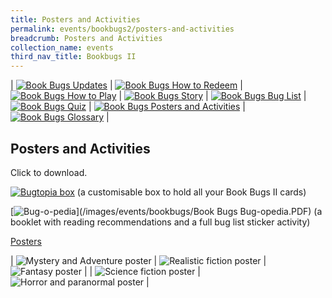 ```yaml
---
title: Posters and Activities
permalink: events/bookbugs2/posters-and-activities
breadcrumb: Posters and Activities
collection_name: events
third_nav_title: Bookbugs II
---
```


| [![Book Bugs Updates](/images/events/bookbugs/Vikus-Updates.png)](/events/bookbug2s/bookbugs-main) | [![Book Bugs How to Redeem](/images/events/bookbugs/Iyern-GX-How-to-Redeem.png)](/events/bookbugs2/how-to-redeem) | [![Book Bugs How to Play](/images/events/bookbugs/Molder-How-to-Play.png)](/events/bookbugs2/how-to-play) | [![Book Bugs Story](/images/events/bookbugs/Valeria-Story.png)](/events/bookbugs2/story)
| [![Book Bugs Bug List](/images/events/bookbugs/Nym9-Bug-List.png)](/events/bookbugs2/bug-list) | [![Book Bugs Quiz](/images/events/bookbugs/Cybug-Quiz.png)](/events/bookbugs2/quiz) | [![Book Bugs Posters and Activities](/images/events/bookbugs/Book-Bugs-II-dR-Buttons-merigold.png)](/events/bookbugs2/posters-and-activities) | [![Book Bugs Glossary](/images/events/bookbugs/Book-Bugs-II-dR-Buttons-glossary.png)](/events/bookbugs2/glossary) |

## **Posters and Activities**

Click to download.

[![Bugtopia box](/images/events/bookbugs/IMG_0834.jpg)](/images/events/bookbugs/Book-Bugs-Box-Lowres-Preview.pdf) (a customisable box to hold all your Book Bugs II cards)

[![Bug-o-pedia](/images/events/bookbugs/bugopedia-thumbnail.png)](/images/events/bookbugs/Book Bugs Bug-opedia.PDF) (a booklet with reading recommendations and a full bug list sticker activity)

<u>Posters</u>

| ![Mystery and Adventure poster](/images/events/bookbugs/Genre-Poster-Mystery-and-Adventure.jpg) | ![Realistic fiction poster](/images/events/bookbugs/Genre-Poster-Realistic-Fiction.jpg) | ![Fantasy poster](/images/events/bookbugs/Genre-Poster-Fantasy.jpg) |
| ![Science fiction poster](/images/events/bookbugs/Genre-Poster-Science-Fiction.jpg) | ![Horror and paranormal poster](/images/events/bookbugs/Genre-Poster-Horror-and-Paranormal.jpg) |

